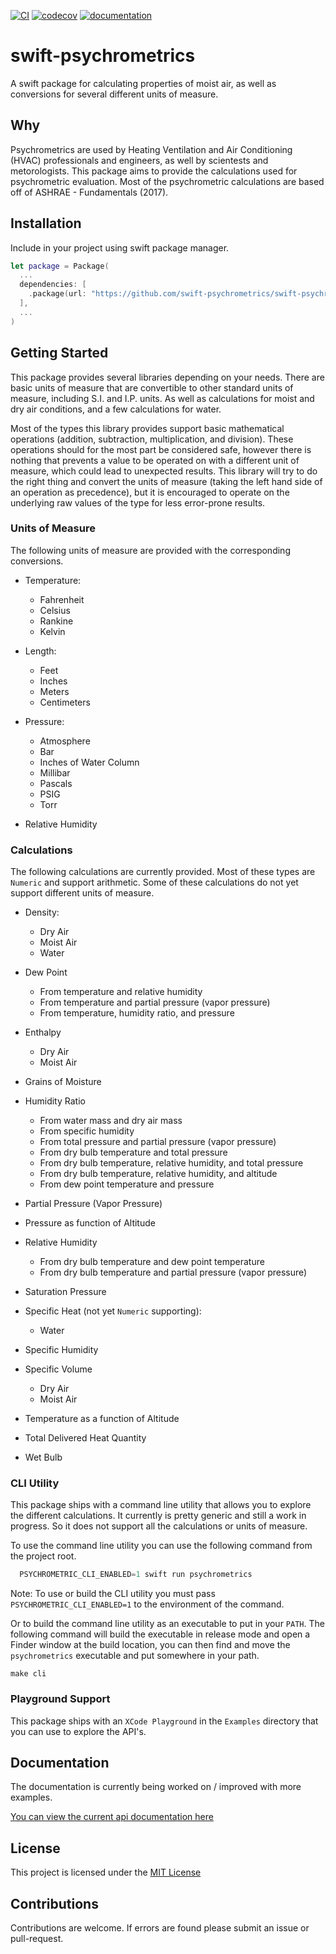 [![CI](https://github.com/swift-psychrometrics/swift-psychrometrics/actions/workflows/ci.yml/badge.svg)](https://github.com/swift-psychrometrics/swift-psychrometrics/actions/workflows/ci.yml)
[![codecov](https://codecov.io/gh/swift-psychrometrics/swift-psychrometrics/branch/main/graph/badge.svg?token=U7W35Y1SXU)](https://codecov.io/gh/swift-psychrometrics/swift-psychrometrics)
[![documentation](https://img.shields.io/badge/Api-Documentation-orange)](https://github.com/swift-psychrometrics/swift-psychrometrics/wiki)

# swift-psychrometrics

A swift package for calculating properties of moist air, as well as conversions for several different
units of measure.

## Why

Psychrometrics are used by Heating Ventilation and Air Conditioning (HVAC) professionals and engineers, as
well by scientests and metorologists.  This package aims to provide the calculations used for psychrometric
evaluation.  Most of the psychrometric calculations are based off of ASHRAE - Fundamentals (2017).

## Installation

Include in your project using swift package manager.
```swift
let package = Package(
  ...
  dependencies: [
    .package(url: "https://github.com/swift-psychrometrics/swift-psychrometrics.git", from: "0.1.0")
  ],
  ...
)
```

## Getting Started

This package provides several libraries depending on your needs.  There are basic units of measure that are
convertible to other standard units of measure, including S.I. and I.P. units.  As well as calculations for
moist and dry air conditions, and a few calculations for water.

Most of the types this library provides support basic mathematical operations (addition, subtraction,
multiplication, and division).  These operations should for the most part be considered safe, however there
is nothing that prevents a value to be operated on with a different unit of measure, which could lead to
unexpected results.  This library will try to do the right thing and convert the units of measure (taking 
the left hand side of an operation as precedence), but it is encouraged to operate on the underlying raw values
of the type for less error-prone results.

### Units of Measure
The following units of measure are provided with the corresponding conversions.

- Temperature:
  - Fahrenheit
  - Celsius
  - Rankine
  - Kelvin
  
- Length:
  - Feet
  - Inches
  - Meters
  - Centimeters
  
- Pressure:
  - Atmosphere
  - Bar
  - Inches of Water Column
  - Millibar
  - Pascals
  - PSIG
  - Torr
  
- Relative Humidity

### Calculations

The following calculations are currently provided.  Most of these types are `Numeric` and support arithmetic.
Some of these calculations do not yet support different units of measure.

- Density:
  - Dry Air
  - Moist Air
  - Water

- Dew Point
  - From temperature and relative humidity
  - From temperature and partial pressure (vapor pressure)
  - From temperature, humidity ratio, and pressure
  
- Enthalpy
  - Dry Air
  - Moist Air

- Grains of Moisture

- Humidity Ratio
  - From water mass and dry air mass
  - From specific humidity
  - From total pressure and partial pressure (vapor pressure)
  - From dry bulb temperature and total pressure
  - From dry bulb temperature, relative humidity, and total pressure
  - From dry bulb temperature, relative humidity, and altitude
  - From dew point temperature and pressure

- Partial Pressure (Vapor Pressure)

- Pressure as function of Altitude

- Relative Humidity
  - From dry bulb temperature and dew point temperature
  - From dry bulb temperature and partial pressure (vapor pressure)

- Saturation Pressure

- Specific Heat (not yet `Numeric` supporting):
  - Water

- Specific Humidity

- Specific Volume
  - Dry Air
  - Moist Air

- Temperature as a function of Altitude

- Total Delivered Heat Quantity

- Wet Bulb

### CLI Utility

This package ships with a command line utility that allows you to explore the different calculations.
It currently is pretty generic and still a work in progress.
So it does not support all the calculations or units of measure.

To use the command line utility you can use the following command from the project root.
```swift
  PSYCHROMETRIC_CLI_ENABLED=1 swift run psychrometrics
```
Note:
  To use or build the CLI utility you must pass `PSYCHROMETRIC_CLI_ENABLED=1` to the environment of the
  command.

Or to build the command line utility as an executable to put in your `PATH`.  The following command
will build the executable in release mode and open a Finder window at the build location, you can then find
and move the `psychrometrics` executable and put somewhere in your path.
```
make cli
```

### Playground Support

This package ships with an `XCode Playground` in the `Examples` directory that you can use to explore
the API's.

## Documentation

The documentation is currently being worked on / improved with more examples.

[You can view the current api documentation here](https://github.com/swift-psychrometrics/swift-psychrometrics/wiki)

## License

This project is licensed under the [MIT License](https://github.com/swift-psychrometrics/swift-psychrometrics/LICENSE)

## Contributions

Contributions are welcome.  If errors are found please submit an issue or pull-request.
